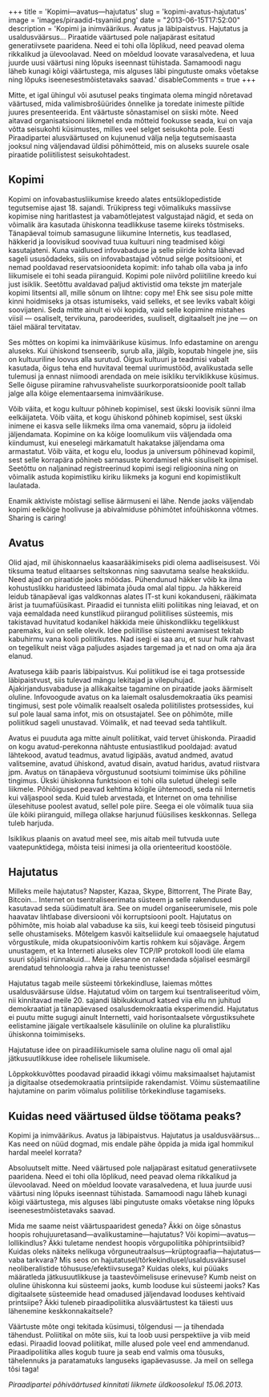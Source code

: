 +++
title = 'Kopimi—avatus—hajutatus'
slug = 'kopimi-avatus-hajutatus'
image = 'images/piraadid-tsyaniid.png'
date = "2013-06-15T17:52:00"
description = 'Kopimi ja inimväärikus. Avatus ja läbipaistvus. Hajutatus ja usaldusväärsus... Piraatide väärtused pole naljapärast esitatud generatiivsete paaridena. Need ei tohi olla lõplikud, need peavad olema rikkalikud ja ülevoolavad. Need on mõeldud loovate varasalvedena, et luua juurde uusi väärtusi ning lõpuks iseennast tühistada. Samamoodi nagu läheb kunagi kõigi väärtustega, mis alguses läbi pingutuste omaks võetakse ning lõpuks iseenesestmõistetavaks saavad.'
disableComments = true
+++

Mitte, et igal ühingul või asutusel peaks tingimata olema mingid nõretavad väärtused, mida valimisbrošüürides õnnelike ja toredate inimeste piltide juures presenteerida. Ent väärtuste sõnastamisel on siiski mõte. Need aitavad organisatsiooni liikmetel enda mõtteid fookusse seada, kui on vaja võtta seisukohti küsimustes, milles veel selget seisukohta pole. Eesti Piraadipartei alusväärtused on kujunenud välja nelja tegutsemisaasta jooksul ning väljendavad üldisi põhimõtteid, mis on aluseks suurele osale piraatide poliitilistest seisukohtadest.

## Kopimi

Kopimi on infovabastusliikumise kreedo alates entsüklopedistide tegutsemise ajast 18. sajandi. Trükipress tegi võimalikuks massiivse kopimise ning haritlastest ja vabamõtlejatest valgustajad nägid, et seda on võimalik ära kasutada ühiskonna teadlikkuse taseme kiireks tõstmiseks. Tänapäeval toimub samasugune liikumine Internetis, kus teadlased, häkkerid ja loovisikud soovivad tuua kultuuri ning teadmised kõigi kasutajateni. Kuna vaidlused infovabaduse ja selle piiride kohta lähevad sageli ususõdadeks, siis on infovabastajad võtnud selge positsiooni, et nemad pooldavad reservatsioonideta kopimit: info tahab olla vaba ja info liikumisele ei tohi seada piiranguid. Kopimi pole niivõrd poliitiline kreedo kui just isiklik. Seetõttu avaldavad paljud aktivistid oma tekste jm materjale kopimi litsentsi all, mille sõnum on lihtne: copy me! Ehk see sisu pole mitte kinni hoidmiseks ja otsas istumiseks, vaid selleks, et see leviks vabalt kõigi soovijateni. Seda mitte ainult ei või kopida, vaid selle kopimine mistahes viisil — osaliselt, tervikuna, parodeerides, suuliselt, digitaalselt jne jne — on täiel määral tervitatav.

Ses mõttes on kopimi ka inimväärikuse küsimus. Info edastamine on arengu aluseks. Kui ühiskond tsenseerib, surub alla, jälgib, koputab hingele jne, siis on kultuuriline loovus alla surutud. Õigus kultuuri ja teadmisi vabalt kasutada, õigus teha end huvitaval teemal uurimustööd, avalikustada selle tulemusi ja ennast niimoodi arendada on meie isikliku terviklikkuse küsimus. Selle õiguse piiramine rahvusvaheliste suurkorporatsioonide poolt tallab jalge alla kõige elementaarsema inimväärikuse.

Võib väita, et kogu kultuur põhineb kopimisel, sest ükski loovisik sünni ilma eelkäijateta. Võib väita, et kogu ühiskond põhineb kopimisel, sest ükski inimene ei kasva selle liikmeks ilma oma vanemaid, sõpru ja iidoleid jäljendamata. Kopimine on ka kõige loomulikum viis väljendada oma kiindumust, kui eneselegi märkamatult hakatakse jäljendama oma armastatut. Võib väita, et kogu elu, loodus ja universum põhinevad kopimil, sest selle korrapära põhineb sarnasuste kordamisel ehk sisuliselt kopimisel. Seetõttu on naljaninad registreerinud kopimi isegi religioonina ning on võimalik astuda kopimistliku kiriku liikmeks ja koguni end kopimistlikult laulatada.

Enamik aktiviste mõistagi sellise äärmuseni ei lähe. Nende jaoks väljendab kopimi eelkõige hoolivuse ja abivalmiduse põhimõtet infoühiskonna võtmes. Sharing is caring!

## Avatus

Olid ajad, mil ühiskonnaelus kaasarääkimiseks pidi olema aadliseisusest. Või tiksuma teatud elitaarses seltskonnas ning saavutama sealse heakskiidu. Need ajad on piraatide jaoks möödas. Pühendunud häkker võib ka ilma kohustuslikku haridusteed läbimata jõuda omal alal tippu. Ja häkkereid leidub tänapäeval igas valdkonnas alates IT-st kuni kokanduseni, rääkimata ärist ja tuumafüüsikast. Piraadid ei tunnista eliiti poliitikas ning leiavad, et on vaja eemaldada need kunstlikud piirangud poliitilises süsteemis, mis takistavad huvitatud kodanikel häkkida meie ühiskondlikku tegelikkust paremaks, kui on selle olevik. Idee poliitilise süsteemi avamisest tekitab kabuhirmu vana kooli poliitikutes. Nad isegi ei saa aru, et suur hulk rahvast on tegelikult neist väga paljudes asjades targemad ja et nad on oma aja ära elanud.

Avatusega käib paaris läbipaistvus. Kui poliitikud ise ei taga protsesside läbipaistvust, siis tulevad mängu lekitajad ja vilepuhujad. Ajakirjandusvabaduse ja allikakaitse tagamine on piraatide jaoks äärmiselt oluline. Infovoogude avatus on ka laiemalt osalusdemokraatia üks peamisi tingimusi, sest pole võimalik reaalselt osaleda poliitilistes protsessides, kui sul pole laual sama infot, mis on otsustajatel. See on põhimõte, mille poliitikud sageli unustavad. Võimalik, et nad teevad seda tahtlikult.

Avatus ei puuduta aga mitte ainult poliitikat, vaid tervet ühiskonda. Piraadid on kogu avatud-perekonna nähtuste entusiastlikud pooldajad: avatud lähtekood, avatud teadmus, avatud ligipääs, avatud andmed, avatud valitsemine, avatud ühiskond, avatud disain, avatud haridus, avatud riistvara jpm. Avatus on tänapäeva võrgustunud sootsiumi toimimise üks põhiline tingimus. Ükski ühiskonna funktsioon ei tohi olla suletud ühelegi selle liikmele. Põhiõigused peavad kehtima kõigile ühtemoodi, seda nii Internetis kui väljaspool seda. Kuid tuleb arvestada, et Internet on oma tehnilise ülesehituse poolest avatud, sellel pole piire. Seega ei ole võimalik tuua siia üle kõiki piiranguid, millega ollakse harjunud füüsilises keskkonnas. Sellega tuleb harjuda.

Isiklikus plaanis on avatud meel see, mis aitab meil tutvuda uute vaatepunktidega, mõista teisi inimesi ja olla orienteeritud koostööle.

## Hajutatus

Milleks meile hajutatus? Napster, Kazaa, Skype, Bittorrent, The Pirate Bay, Bitcoin... Internet on tsentraliseerimata süsteem ja selle rakendused kasutavad seda süüdimatult ära. See on mudel organiseerumisele, mis pole haavatav lihtlabase diversiooni või korruptsiooni poolt. Hajutatus on põhimõte, mis hoiab alal vabaduse ka siis, kui keegi teeb tõsiseid pingutusi selle ohustamiseks. Mõtelgem kasvõi kaitseliidule kui omaaegsele hajutatud võrgustikule, mida okupatsioonivõim kartis rohkem kui sõjaväge. Ärgem unustagem, et ka Interneti aluseks olev TCP/IP protokoll loodi üle elama suuri sõjalisi rünnakuid... Meie ülesanne on rakendada sõjalisel eesmärgil arendatud tehnoloogia rahva ja rahu teenistusse!

Hajutatus tagab meile süsteemi tõrkekindluse, laiemas mõttes usaldusväärsuse üldse. Hajutatud võim on targem kui tsentraliseeritud võim, nii kinnitavad meile 20. sajandi läbikukkunud katsed viia ellu nn juhitud demokraatiat ja tänapäevased osalusdemokraatia eksperimendid. Hajutatus ei puutu mitte sugugi ainult Internetti, vaid horisontaalsete võrgustiksuhete eelistamine jäigale vertikaalsele käsuliinile on oluline ka pluralistliku ühiskonna toimimiseks.

Hajutatuse idee on piraadiliikumisele sama oluline nagu oli omal ajal jätkusuutlikkuse idee rohelisele liikumisele.

Lõppkokkuvõttes poodavad piraadid ikkagi võimu maksimaalset hajutamist ja digitaalse otsedemokraatia printsiipide rakendamist. Võimu süstemaatiline hajutamine on parim võimalus poliitilise tõrkekindluse tagamiseks.

## Kuidas need väärtused üldse töötama peaks?

Kopimi ja inimväärikus. Avatus ja läbipaistvus. Hajutatus ja usaldusväärsus... Kas need on nüüd dogmad, mis endale pähe õppida ja mida igal hommikul hardal meelel korrata?

Absoluutselt mitte. Need väärtused pole naljapärast esitatud generatiivsete paaridena. Need ei tohi olla lõplikud, need peavad olema rikkalikud ja ülevoolavad. Need on mõeldud loovate varasalvedena, et luua juurde uusi väärtusi ning lõpuks iseennast tühistada. Samamoodi nagu läheb kunagi kõigi väärtustega, mis alguses läbi pingutuste omaks võetakse ning lõpuks iseenesestmõistetavaks saavad.

Mida me saame neist väärtuspaaridest geneda? Äkki on õige sõnastus hoopis rohujuuretasand—avalikustamine—hajutatus? Või kopimi—avatus—lollikindlus? Äkki tuletame nendest hoopis võrgupoliitika põhiprintsiibid? Kuidas oleks näiteks nelikuga võrguneutraalsus—krüptograafia—hajutatus—vaba tarkvara? Mis seos on hajutatusel/tõrkekindlusel/usaldusväärsusel neoliberalistide tõhususe/efektiivsusega? Kuidas oleks, kui püüaks määratleda jätkusuutlikkuse ja taastevõimelisuse erinevuse? Kumb neist on oluline ühiskonna kui süsteemi jaoks, kumb looduse kui süsteemi jaoks? Kas digitaalsete süsteemide head omadused jäljendavad looduses kehtivaid printsiipe? Äkki tuleneb piraadipoliitika alusväärtustest ka täiesti uus lähenemine keskkonnakaitsele?

Väärtuste mõte ongi tekitada küsimusi, tõlgendusi — ja tihendada tähendust. Poliitikal on mõte siis, kui ta loob uusi perspektiive ja viib meid edasi. Piraadid loovad poliitikat, mille alused pole veel end ammendanud. Piraadipoliitika alles kogub tuure ja seab end valmis oma tõusuks, tähelennuks ja paratamatuks languseks igapäevasusse. Ja meil on sellega tõsi taga!

_Piraadipartei põhiväärtused kinnitati liikmete üldkoosolekul 15.06.2013._
